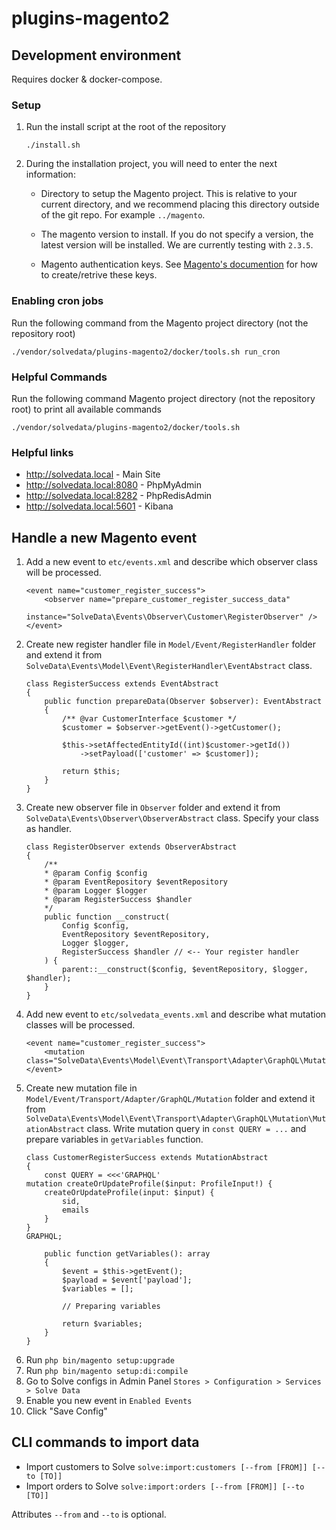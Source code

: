 # plugins-magento2

## Development environment

Requires docker & docker-compose.

### Setup

1. Run the install script at the root of the repository
    
    `./install.sh`
2. During the installation project, you will need to enter the next information:
    * Directory to setup the Magento project. This is relative to your current directory, and we recommend placing this directory outside of the git repo. For example `../magento`.

    * The magento version to install. If you do not specify a version, the latest version will be installed. We are currently testing with `2.3.5`.

    * Magento authentication keys. See [Magento's documention](https://devdocs.magento.com/guides/v2.4/install-gde/prereq/connect-auth.html) for how to create/retrive these keys.

### Enabling cron jobs

Run the following command from the Magento project directory (not the repository root)

`./vendor/solvedata/plugins-magento2/docker/tools.sh run_cron`

### Helpful Commands

Run the following command Magento project directory (not the repository root) to print all available commands

`./vendor/solvedata/plugins-magento2/docker/tools.sh`

### Helpful links

- http://solvedata.local - Main Site
- http://solvedata.local:8080 - PhpMyAdmin
- http://solvedata.local:8282 - PhpRedisAdmin
- http://solvedata.local:5601 - Kibana

## Handle a new Magento event
1. Add a new event to `etc/events.xml` and describe which observer class will be processed.
    ```
    <event name="customer_register_success">
        <observer name="prepare_customer_register_success_data"
                  instance="SolveData\Events\Observer\Customer\RegisterObserver" />
    </event>
    ```
1. Create new register handler file in `Model/Event/RegisterHandler` folder and extend it from `SolveData\Events\Model\Event\RegisterHandler\EventAbstract` class.
    ```
    class RegisterSuccess extends EventAbstract
    {
        public function prepareData(Observer $observer): EventAbstract
        {
            /** @var CustomerInterface $customer */
            $customer = $observer->getEvent()->getCustomer();
    
            $this->setAffectedEntityId((int)$customer->getId())
                ->setPayload(['customer' => $customer]);
    
            return $this;
        }
    }
1. Create new observer file in `Observer` folder and extend it from `SolveData\Events\Observer\ObserverAbstract` class. Specify your class as handler.
    ```
    class RegisterObserver extends ObserverAbstract
    {
        /**
        * @param Config $config
        * @param EventRepository $eventRepository
        * @param Logger $logger
        * @param RegisterSuccess $handler
        */
        public function __construct(
            Config $config,
            EventRepository $eventRepository,
            Logger $logger,
            RegisterSuccess $handler // <-- Your register handler
        ) {
            parent::__construct($config, $eventRepository, $logger, $handler);
        }
    }
    ```
1. Add new event to `etc/solvedata_events.xml` and describe what mutation classes will be processed.
    ```
    <event name="customer_register_success">
        <mutation class="SolveData\Events\Model\Event\Transport\Adapter\GraphQL\Mutation\CustomerRegisterSuccess"/>
    </event>
    ```
1. Create new mutation file in `Model/Event/Transport/Adapter/GraphQL/Mutation` folder and extend it from `SolveData\Events\Model\Event\Transport\Adapter\GraphQL\Mutation\MutationAbstract` class.
   Write mutation query in `const QUERY = ...` and prepare variables in `getVariables` function.
    ```
    class CustomerRegisterSuccess extends MutationAbstract
    {
        const QUERY = <<<'GRAPHQL'
    mutation createOrUpdateProfile($input: ProfileInput!) {
        createOrUpdateProfile(input: $input) {
            sid,
            emails
        }
    }
    GRAPHQL;
    
        public function getVariables(): array
        {
            $event = $this->getEvent();
            $payload = $event['payload'];
            $variables = [];

            // Preparing variables
    
            return $variables;
        }
    }
    ```
1. Run `php bin/magento setup:upgrade`
1. Run `php bin/magento setup:di:compile`
1. Go to Solve configs in Admin Panel `Stores > Configuration > Services > Solve Data`
1. Enable you new event in `Enabled Events`
1. Click "Save Config"

## CLI commands to import data
* Import customers to Solve
  `solve:import:customers [--from [FROM]] [--to [TO]]`
* Import orders to Solve
  `solve:import:orders [--from [FROM]] [--to [TO]]`

Attributes `--from` and `--to` is optional.
